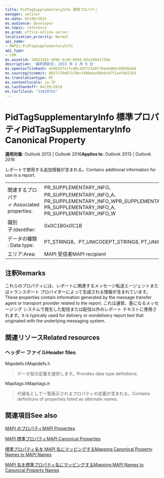 ```yaml
---
title: PidTagSupplementaryInfo 標準プロパティ
manager: soliver
ms.date: 03/09/2015
ms.audience: Developer
ms.topic: reference
ms.prod: office-online-server
localization_priority: Normal
api_name:
- MAPIi.PidTagSupplementaryInfo
api_type:
- COM
ms.assetid: 2d4231b5-4096-4c0d-b694-65e2d04172b8
description: '最終更新日: 2015 年 3 月 9 日'
ms.openlocfilehash: de9635fa77cd0c282723e0f76eabd6bc0d0dbab9
ms.sourcegitcommit: 8657170d071f9bcf680aba50b9c07f2a4fb82283
ms.translationtype: MT
ms.contentlocale: ja-JP
ms.lasthandoff: 04/28/2019
ms.locfileid: "33429755"
---
```

# <a name="pidtagsupplementaryinfo-canonical-property"></a><span data-ttu-id="91f1d-103">PidTagSupplementaryInfo 標準プロパティ</span><span class="sxs-lookup"><span data-stu-id="91f1d-103">PidTagSupplementaryInfo Canonical Property</span></span>

  
  
<span data-ttu-id="91f1d-104">**適用対象**: Outlook 2013 | Outlook 2016</span><span class="sxs-lookup"><span data-stu-id="91f1d-104">**Applies to**: Outlook 2013 | Outlook 2016</span></span> 
  
<span data-ttu-id="91f1d-105">レポートで使用する追加情報が含まれる。</span><span class="sxs-lookup"><span data-stu-id="91f1d-105">Contains additional information for use in a report.</span></span>
  
|||
|:-----|:-----|
|<span data-ttu-id="91f1d-106">関連するプロパティ:</span><span class="sxs-lookup"><span data-stu-id="91f1d-106">Associated properties:</span></span>  <br/> |<span data-ttu-id="91f1d-107">PR_SUPPLEMENTARY_INFO、PR_SUPPLEMENTARY_INFO_A、PR_SUPPLEMENTARY_INFO_W</span><span class="sxs-lookup"><span data-stu-id="91f1d-107">PR_SUPPLEMENTARY_INFO, PR_SUPPLEMENTARY_INFO_A, PR_SUPPLEMENTARY_INFO_W</span></span>  <br/> |
|<span data-ttu-id="91f1d-108">識別子:</span><span class="sxs-lookup"><span data-stu-id="91f1d-108">Identifier:</span></span>  <br/> |<span data-ttu-id="91f1d-109">0x0C1B</span><span class="sxs-lookup"><span data-stu-id="91f1d-109">0x0C1B</span></span>  <br/> |
|<span data-ttu-id="91f1d-110">データの種類 : </span><span class="sxs-lookup"><span data-stu-id="91f1d-110">Data type:</span></span>  <br/> |<span data-ttu-id="91f1d-111">PT_STRING8、PT_UNICODE</span><span class="sxs-lookup"><span data-stu-id="91f1d-111">PT_STRING8, PT_UNICODE</span></span>  <br/> |
|<span data-ttu-id="91f1d-112">エリア:</span><span class="sxs-lookup"><span data-stu-id="91f1d-112">Area:</span></span>  <br/> |<span data-ttu-id="91f1d-113">MAPI 受信者</span><span class="sxs-lookup"><span data-stu-id="91f1d-113">MAPI recipient</span></span>  <br/> |
   
## <a name="remarks"></a><span data-ttu-id="91f1d-114">注釈</span><span class="sxs-lookup"><span data-stu-id="91f1d-114">Remarks</span></span>

<span data-ttu-id="91f1d-115">これらのプロパティには、レポートに関連するメッセージ転送エージェントまたはトランスポート プロバイダーによって生成される情報が含まれています。</span><span class="sxs-lookup"><span data-stu-id="91f1d-115">These properties contain information generated by the message transfer agent or transport provider related to the report.</span></span> <span data-ttu-id="91f1d-116">これは通常、基になるメッセージング システムで発生した配信または配信以外のレポート テキストに使用されます。</span><span class="sxs-lookup"><span data-stu-id="91f1d-116">It is typically used for delivery or nondelivery report text that originated with the underlying messaging system.</span></span>
  
## <a name="related-resources"></a><span data-ttu-id="91f1d-117">関連リソース</span><span class="sxs-lookup"><span data-stu-id="91f1d-117">Related resources</span></span>

### <a name="header-files"></a><span data-ttu-id="91f1d-118">ヘッダー ファイル</span><span class="sxs-lookup"><span data-stu-id="91f1d-118">Header files</span></span>

<span data-ttu-id="91f1d-119">Mapidefs.h</span><span class="sxs-lookup"><span data-stu-id="91f1d-119">Mapidefs.h</span></span>
  
> <span data-ttu-id="91f1d-120">データ型の定義を提供します。</span><span class="sxs-lookup"><span data-stu-id="91f1d-120">Provides data type definitions.</span></span>
    
<span data-ttu-id="91f1d-121">Mapitags.h</span><span class="sxs-lookup"><span data-stu-id="91f1d-121">Mapitags.h</span></span>
  
> <span data-ttu-id="91f1d-122">代替名として一覧表示されるプロパティの定義が含まれる。</span><span class="sxs-lookup"><span data-stu-id="91f1d-122">Contains definitions of properties listed as alternate names.</span></span>
    
## <a name="see-also"></a><span data-ttu-id="91f1d-123">関連項目</span><span class="sxs-lookup"><span data-stu-id="91f1d-123">See also</span></span>



[<span data-ttu-id="91f1d-124">MAPI のプロパティ</span><span class="sxs-lookup"><span data-stu-id="91f1d-124">MAPI Properties</span></span>](mapi-properties.md)
  
[<span data-ttu-id="91f1d-125">MAPI 標準プロパティ</span><span class="sxs-lookup"><span data-stu-id="91f1d-125">MAPI Canonical Properties</span></span>](mapi-canonical-properties.md)
  
[<span data-ttu-id="91f1d-126">標準プロパティ名を MAPI 名にマッピングする</span><span class="sxs-lookup"><span data-stu-id="91f1d-126">Mapping Canonical Property Names to MAPI Names</span></span>](mapping-canonical-property-names-to-mapi-names.md)
  
[<span data-ttu-id="91f1d-127">MAPI 名を標準プロパティ名にマッピングする</span><span class="sxs-lookup"><span data-stu-id="91f1d-127">Mapping MAPI Names to Canonical Property Names</span></span>](mapping-mapi-names-to-canonical-property-names.md)

